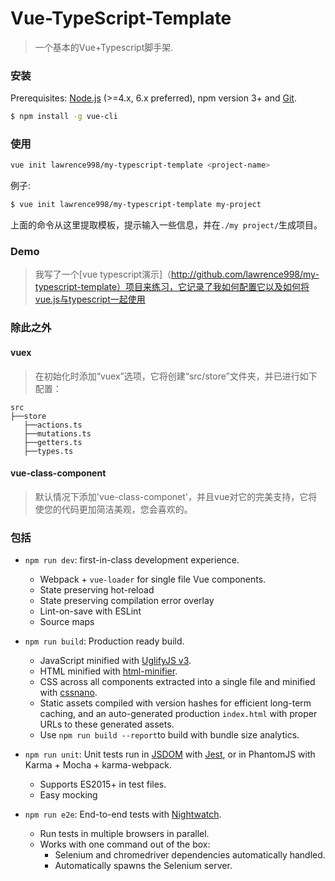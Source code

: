 # Vue-TypeScript-Template
> 一个基本的Vue+Typescript脚手架.

### 安装

Prerequisites: [Node.js](https://nodejs.org/en/) (>=4.x, 6.x preferred), npm version 3+ and [Git](https://git-scm.com/).

``` bash
$ npm install -g vue-cli
```
### 使用

```bash
vue init lawrence998/my-typescript-template <project-name>
```

例子:

``` bash
$ vue init lawrence998/my-typescript-template my-project
```

上面的命令从这里提取模板，提示输入一些信息，并在`./my project/`生成项目。

### Demo
> 我写了一个[vue typescript演示]（http://github.com/lawrence998/my-typescript-template）项目来练习，它记录了我如何配置它以及如何将vue.js与typescript一起使用

### 除此之外

#### vuex
> 在初始化时添加“vuex”选项，它将创建“src/store”文件夹，并已进行如下配置：

```
src
├──store
   ├──actions.ts
   ├──mutations.ts
   ├──getters.ts
   ├──types.ts
```

#### vue-class-component
> 默认情况下添加'vue-class-componet'，并且vue对它的完美支持，它将使您的代码更加简洁美观，您会喜欢的。

### 包括
- `npm run dev`: first-in-class development experience.
  - Webpack + `vue-loader` for single file Vue components.
  - State preserving hot-reload
  - State preserving compilation error overlay
  - Lint-on-save with ESLint
  - Source maps

- `npm run build`: Production ready build.
  - JavaScript minified with [UglifyJS v3](https://github.com/mishoo/UglifyJS2/tree/harmony).
  - HTML minified with [html-minifier](https://github.com/kangax/html-minifier).
  - CSS across all components extracted into a single file and minified with [cssnano](https://github.com/ben-eb/cssnano).
  - Static assets compiled with version hashes for efficient long-term caching, and an auto-generated production `index.html` with proper URLs to these generated assets.
  - Use `npm run build --report`to build with bundle size analytics.

- `npm run unit`: Unit tests run in [JSDOM](https://github.com/tmpvar/jsdom) with [Jest](https://facebook.github.io/jest/), or in PhantomJS with Karma + Mocha + karma-webpack.
  - Supports ES2015+ in test files.
  - Easy mocking

- `npm run e2e`: End-to-end tests with [Nightwatch](http://nightwatchjs.org/).
  - Run tests in multiple browsers in parallel.
  - Works with one command out of the box:
    - Selenium and chromedriver dependencies automatically handled.
    - Automatically spawns the Selenium server.

